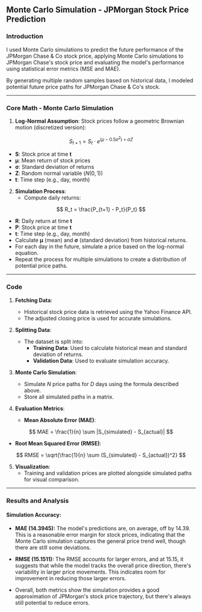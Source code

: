 ## Monte Carlo Simulation - JPMorgan Stock Price Prediction

### **Introduction**

I used Monte Carlo simulations to predict the future performance of the JPMorgan Chase & Co stock price, applying Monte Carlo simulations to JPMorgan Chase's stock price and evaluating the model's performance using statistical error metrics (MSE and MAE).

By generating multiple random samples based on historical data, I modeled potential future price paths for JPMorgan Chase & Co's stock.

---

### **Core Math - Monte Carlo Simulation**

1. **Log-Normal Assumption**: Stock prices follow a geometric Brownian motion (discretized version):

$$
S_{t+1} = S_t \cdot e^{(\mu - 0.5 \sigma^2) + \sigma Z}
$$

- **S**: Stock price at time **t**
- **μ**: Mean return of stock prices
- **σ**: Standard deviation of returns
- **Z**: Random normal variable ($N(0, 1)$)
- **t**: Time step (e.g., day, month)

2. **Simulation Process**:
   - Compute daily returns: 

$$
R_t = \frac{P_{t+1} - P_t}{P_t}
$$

- **R**: Daily return at time **t**
- **P**: Stock price at time **t**
- **t**: Time step (e.g., day, month)
- Calculate **μ** (mean) and **σ** (standard deviation) from historical returns.
- For each day in the future, simulate a price based on the log-normal equation.
- Repeat the process for multiple simulations to create a distribution of potential price paths.

---

### **Code**

1. **Fetching Data**:
   - Historical stock price data is retrieved using the Yahoo Finance API.
   - The adjusted closing price is used for accurate simulations.

2. **Splitting Data**:
   - The dataset is split into:
     - **Training Data**: Used to calculate historical mean and standard deviation of returns.
     - **Validation Data**: Used to evaluate simulation accuracy.

3. **Monte Carlo Simulation**:
   - Simulate $N$ price paths for $D$ days using the formula described above.
   - Store all simulated paths in a matrix.

4. **Evaluation Metrics**:
   - **Mean Absolute Error (MAE)**:

$$
MAE = \frac{1}{n} \sum |S_{simulated} - S_{actual}|
$$

   - **Root Mean Squared Error (RMSE)**:

$$
RMSE = \sqrt{\frac{1}{n} \sum (S_{simulated} - S_{actual})^2}
$$

5. **Visualization**:
   - Training and validation prices are plotted alongside simulated paths for visual comparison.

---

### **Results and Analysis**

#### **Simulation Accuracy**:
- **MAE (14.3945):** The model's predictions are, on average, off by 14.39. This is a reasonable error margin for stock prices, indicating that the Monte Carlo simulation captures the general price trend well, though there are still some deviations.

- **RMSE (15.1511):** The RMSE accounts for larger errors, and at 15.15, it suggests that while the model tracks the overall price direction, there's variability in larger price movements. This indicates room for improvement in reducing those larger errors.

- Overall, both metrics show the simulation provides a good approximation of JPMorgan's stock price trajectory, but there's always still potential to reduce errors.
